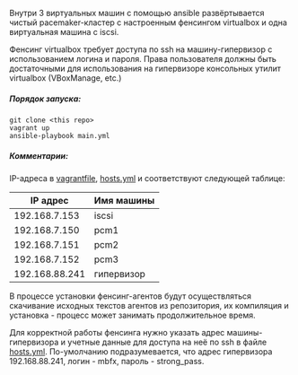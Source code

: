 
Внутри 3 виртуальных машин с помощью ansible развёртывается чистый pacemaker-кластер с настроенным фенсингом virtualbox и одна виртуальная машина с iscsi.

  Фенсинг virtualbox требует доступа по ssh на машину-гипервизор с использованием логина и пароля. Права пользователя должны быть достаточными для использования на гипервизоре консольных утилит virtualbox (VBoxManage, etc.)

##### Порядок запуска:
```
git clone <this repo>
vagrant up
ansible-playbook main.yml
```

##### Комментарии:
  IP-адреса в [vagrantfile](vagrantfile), [hosts.yml](hosts.yml) и соответствуют следующей таблице:

| IP адрес | Имя машины |
|----------------|--------------------|
| 192.168.7.153 | iscsi |
| 192.168.7.150 | pcm1 |
| 192.168.7.151 | pcm2 |
| 192.168.7.152 | pcm3 |
| 192.168.88.241 | гипервизор |

  В процессе установки фенсинг-агентов будут осуществляться скачивание исходных текстов агентов из репозитория, их компиляция и установка - процесс может занимать продолжительное время.

  Для корректной работы фенсинга нужно указать адрес машины-гипервизора и учетные данные для доступа на неё по ssh в файле [hosts.yml](hosts.yml). По-умолчанию подразумевается, что адрес гипервизора 192.168.88.241, логин - mbfx, пароль - strong_pass.

